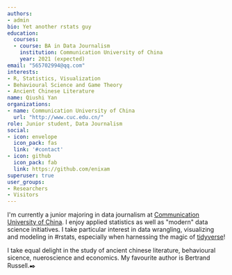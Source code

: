 ```yaml
---
authors:
- admin
bio: Yet another rstats guy
education:
  courses:
  - course: BA in Data Journalism
    institution: Communication University of China
    year: 2021 (expected)
email: "565702994@qq.com"
interests:
- R, Statistics, Visualization
- Behavioural Science and Game Theory
- Ancient Chinese Literature
name: Qiushi Yan
organizations:
- name: Communication University of China
  url: "http://www.cuc.edu.cn/"
role: Junior student, Data Journalism
social:
- icon: envelope
  icon_pack: fas
  link: '#contact'
- icon: github
  icon_pack: fab
  link: https://github.com/enixam
superuser: true
user_groups:
- Researchers
- Visitors
---
```


I'm currently a junior majoring in data journalism at [Communication University of China](http://www.cuc.edu.cn/). I enjoy applied statistics as well as "modern" data science initiatives. I take particular interest in data wrangling, visualizing and modeling in #rstats, especially when harnessing the magic of [tidyverse](https://www.tidyverse.org)! 

I take equal delight in the study of ancient chinese literature, behavioural sicence, nueroscience and economics. My favourite author is Bertrand Russell.:black_nib: 

